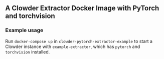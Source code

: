 ## A Clowder Extractor Docker Image with PyTorch and torchvision

### Example usage
Run `docker-compose up` in `clowder-pytorch-extractor-example` to start a Clowder instance with `example-extractor`,
which has `pytorch` and `torchvision` installed.
